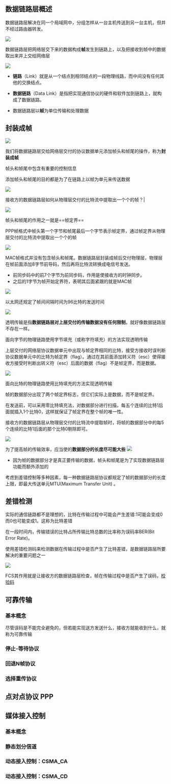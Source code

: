 ## 数据链路层概述

数据链路层解决在同一个局域网中，分组怎样从一台主机传送到另一台主机，但并不经过路由器转发。

![](attachment/Pasted%20image%2020231114162813.png)

数据链路层把网络层交下来的数据构成**帧**发生到链路上，以及把接收到帧中的数据取出来并上交给网络层

![](attachment/Pasted%20image%2020231114163032.png)

- **链路**（Link）就是从一个结点到相邻结点的一段物理线路，而中间没有任何其他的交换结点。

- **数据链路**（Data Link）是指把实现通信协议的硬件和软件加到链路上，就构成了数据链路。

- 数据链路层以**帧**为单位传输和处理数据

## 封装成帧

![](attachment/Pasted%20image%2020231114163227.png)

我们将数据链路层交给网络层交付的协议数据单元添加帧头和帧尾的操作，称为**封装成帧**

帧头和帧尾中包含有重要的控制信息

添加帧头和帧尾的目的都是为了在链路上以帧为单元来传送数据


![](attachment/Pasted%20image%2020231114164507.png)

接收方的数据链路层如何从物理层交付的比特流中提取出一个个的帧？|

![](attachment/Pasted%20image%2020231114164626.png)


帧头和帧尾的作用之一就是==帧定界==

PPP帧格式中帧头第一个字节和帧尾最后一个字节表示帧定界，通过帧定界从物理层交付的比特流中提取出一个个的帧

![](attachment/Pasted%20image%2020231114165126.png)

MAC帧格式并没有包含帧头和帧尾。数据链路层封装成帧后交付物理层，物理层在帧前面添加8字节前导码，然后再将比特流转换成电信号发送。

- 前同步码中的前7个字节为前同步码，作用是使接收方的时钟同步。 
- 之后的1字节为帧开始定界符，表明其后面紧跟的就是MAC帧

![](attachment/Pasted%20image%2020231114165526.png)


以太网还规定了帧间间隔时间为96比特的发送时间

![](attachment/Pasted%20image%2020231114170250.png)


透明传输是指**数据链路层对上层交付的传输数据没有任何限制**，就好像数据链路层不存在一样。

面向字节的物理链路使用字节填充（或称字符填充）的方法实现透明传输

上层交付的网络层协议数据单元中出现与帧定界相同的比特，接受方接收时误判断协议数据单元中的比特为帧定界（flag）。通过在其前面添加转义符（esc）使得接收方接受时判断出转义符（esc）后面的数据（flag）不是帧定界，而是数据。

![](attachment/Pasted%20image%2020231114171111.png)

面向比特的物理链路使用比特填充的方法实现透明传输

帧的数据部分出现了两个帧定界标志，但它们实际上是数据，而不是帧定界。

在发送前，可以采用零比特填充法，对数据部分进行扫描，每五个连续的比特1后面就插入1个比特0，这样就保证了帧定界在整个帧的唯一性。

接收方的数据链路层从物理层交付的比特流中提取帧时，将帧的数据部分中的每5个连续的比特1后面的那个比特0剔除即可。

![](attachment/Pasted%20image%2020231114172335.png)


为了提高帧的传输效率，应当使的**数据部分的长度尽可能大些**
![](attachment/Pasted%20image%2020231114174205.png)
- 因为帧的数据部分才是真正要传输的数据，帧头和帧尾是为了实现数据链路层功能而额外添加的

考虑到差错控制等多种因素，每一种数据链路层协议都规定了帧的数据部分的长度上限，即最大传送单元MTU(Maximum Transfer Unit) 。

## 差错检测

实际的通信链路都不是理想的，比特在传输过程中可能会产生差错:1可能会变成0而0也可能变成1。这称为比特差错

在一段时间内，传输错误的比特占所传输比特总数的比率称为误码率BER(Bit Error Rate)。

使用差错检测码来检测数据在传输过程中是否产生了比特差错，是数据链路层所要解决的重要问题之一

![](attachment/Pasted%20image%2020231114174817.png)

FCS其作用就是让接收方的数据链路层检查，帧在传输过程中是否产生了误码，[校验码](../../计算机组成原理/校验码.md)

## 可靠传输

### 基本概念
尽管误码是不能完全避免的，但若能实现送方发送什么，接收方就能收到什么，就称为可靠传输

### 停止-等待协议

### 回退N帧协议

### 选择重传协议

## 点对点协议 PPP

## 媒体接入控制

### 基本概念

### 静态划分信道

### 动态接入控制：CSMA_CA

### 动态接入控制：CSMA_CD

